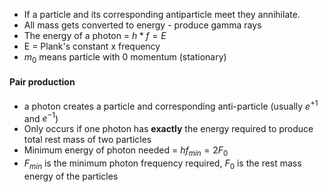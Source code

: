 - If a particle and its corresponding antiparticle meet they annihilate. 
- All mass gets converted to energy - produce gamma rays
- The energy of a photon = $h*f=E$
- E = Plank's constant x frequency
- $m_0$ means particle with 0 momentum (stationary)


#### Pair production
- a photon creates a particle and corresponding anti-particle (usually $e^{+1}$ and $e^{-1}$)
- Only occurs if one photon has **exactly** the energy required to produce total rest mass of two particles
- Minimum energy of photon needed = $hf_{min} = 2F_0$
- $F_{min}$ is the minimum photon frequency required, $F_0$ is the rest mass energy of the particles
